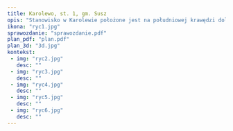 ```yaml
---
title: Karolewo, st. 1, gm. Susz
opis: "Stanowisko w Karolewie położone jest na południowej krawędzi doliny Liwy. Ma ono kształt nieregularny, zbliżony nieco do owalu oraz powierzchnię około 2,5 ha. Majdan, którego nierówna powierzchnia opada w kierunku północnym, oddzielony jest od wysoczyzny wałem o wysokości do 1,5 m od SW, S i SE. W SW części założenia w obręb majdanu wchodzi dodatkowy odcinek wału o długości około 50 m."
ikona: "ryc1.jpg"
sprawozdanie: "sprawozdanie.pdf"
plan_pdf: "plan.pdf"
plan_3d: "3d.jpg"
kontekst:
 - img: "ryc2.jpg"
   desc: ""
 - img: "ryc3.jpg"
   desc: ""
 - img: "ryc4.jpg"
   desc: ""
 - img: "ryc5.jpg"
   desc: ""
 - img: "ryc6.jpg"
   desc: ""
---
```

